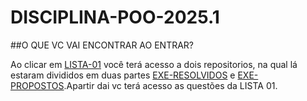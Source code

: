 # DISCIPLINA-POO-2025.1

##O QUE VC VAI ENCONTRAR AO ENTRAR?

Ao clicar em [LISTA-01](#LISTA-01) você terá acesso a dois repositorios, na qual lá estaram divididos em duas partes [EXE-RESOLVIDOS](#EXE-RESOLVIDOS) e [EXE-PROPOSTOS](#EXE-PROPOSTOS).Apartir dai vc terá acesso as questões da LISTA 01.
